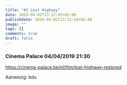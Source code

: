 ```yaml
---
title: "#3 Lost Highway"
date: 2019-04-02T13:12:43+02:00
publishdate: 2019-04-02T13:12:43+02:00
image: ""
tags: []
comments: true
draft: false
---
```


### Cinema Palace 04/04/2019 21:30

<https://cinema-palace.be/nl/film/lost-highway-restored>

Aanwezig: bdu